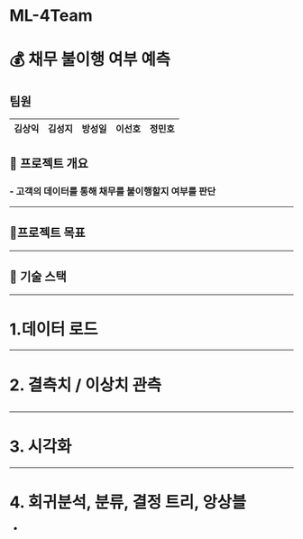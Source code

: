 # ML-4Team


# 💰 채무 불이행 여부 예측


## **팀원** 


|김상익|김성지|방성일|이선호|정민호|
|------|------|------|------|------|






## 📌 프로젝트 개요  
### - 고객의 데이터를 통해 채무를 불이행할지 여부를 판단 

---

## 🎯프로젝트 목표  



---

## 🔧 기술 스택



---
# 1.데이터 로드


---
# 2. 결측치 / 이상치 관측
## 


---
# 3. 시각화 



---
# 4. 회귀분석, 분류, 결정 트리, 앙상블 

-
